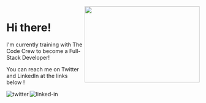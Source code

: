 <img align="right" width="300" height="200" src="https://media.giphy.com/media/7Z49eulwv4aGY35RaD/giphy.gif">

<h1 align="left"> Hi there! </h1> 
<p align="left">I'm currently training with The Code Crew to become a Full-Stack Developer!</p></nobr></td>
<p align="left">You can reach me on Twitter and LinkedIn at the links below !
  
[<img align="left" alt="twitter" src="https://img.shields.io/badge/twitter-%231DA1F2.svg?&style=for-the-badge&logo=twitter&logoColor=white" />](https://twitter.com/CoderM6)

[<img align="left" alt="linked-in" src="https://img.shields.io/badge/linkedin-%230077B5.svg?&style=for-the-badge&logo=linkedin&logoColor=white" />](https://www.linkedin.com/in/miqelle)
  

